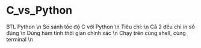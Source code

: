 # C_vs_Python
BTL Python \n
So sánh tốc độ C với Python \n
Tiêu chí: \n
  Cả 2 đều chỉ in số đúng \n
  Dùng hàm tính thời gian chính xác \n
  Chạy trên cùng shell, cùng terminal \n
  
